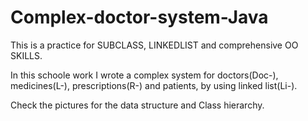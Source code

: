 # Complex-doctor-system-Java
This is a practice for SUBCLASS, LINKEDLIST and comprehensive OO SKILLS.

In this schoole work I wrote a complex system for doctors(Doc-), medicines(L-), prescriptions(R-) and patients, by using linked list(Li-).

Check the pictures for the data structure and Class hierarchy.


